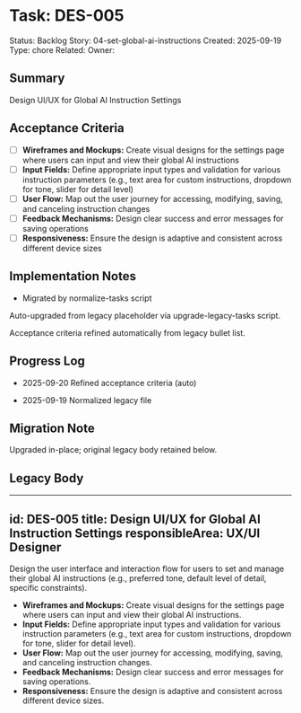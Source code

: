 # Task: DES-005
Status: Backlog
Story: 04-set-global-ai-instructions
Created: 2025-09-19
Type: chore
Related:
Owner:

## Summary
Design UI/UX for Global AI Instruction Settings

## Acceptance Criteria

- [ ] **Wireframes and Mockups:** Create visual designs for the settings page where users can input and view their global AI instructions
- [ ] **Input Fields:** Define appropriate input types and validation for various instruction parameters (e.g., text area for custom instructions, dropdown for tone, slider for detail level)
- [ ] **User Flow:** Map out the user journey for accessing, modifying, saving, and canceling instruction changes
- [ ] **Feedback Mechanisms:** Design clear success and error messages for saving operations
- [ ] **Responsiveness:** Ensure the design is adaptive and consistent across different device sizes

## Implementation Notes
- Migrated by normalize-tasks script

Auto-upgraded from legacy placeholder via upgrade-legacy-tasks script.


Acceptance criteria refined automatically from legacy bullet list.
## Progress Log
- 2025-09-20 Refined acceptance criteria (auto)

- 2025-09-19 Normalized legacy file
## Migration Note
Upgraded in-place; original legacy body retained below.

## Legacy Body
---
id: DES-005
title: Design UI/UX for Global AI Instruction Settings
responsibleArea: UX/UI Designer
---
Design the user interface and interaction flow for users to set and manage their global AI instructions (e.g., preferred tone, default level of detail, specific constraints).
*   **Wireframes and Mockups:** Create visual designs for the settings page where users can input and view their global AI instructions.
*   **Input Fields:** Define appropriate input types and validation for various instruction parameters (e.g., text area for custom instructions, dropdown for tone, slider for detail level).
*   **User Flow:** Map out the user journey for accessing, modifying, saving, and canceling instruction changes.
*   **Feedback Mechanisms:** Design clear success and error messages for saving operations.
*   **Responsiveness:** Ensure the design is adaptive and consistent across different device sizes.